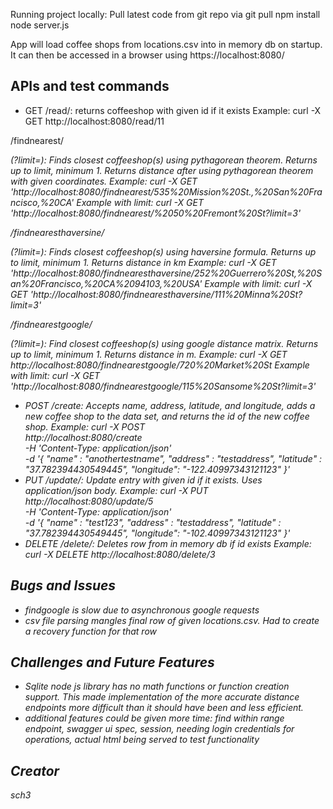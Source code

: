 Running project locally:
Pull latest code from git repo via git pull
npm install
node server.js


App will load coffee shops from locations.csv into in memory db on startup. It can then be accessed in a browser using https://localhost:8080/


## APIs and test commands

* GET
/read/<id>: returns coffeeshop with given id if it exists
Example: curl -X GET http://localhost:8080/read/11

/findnearest/<address>(?limit=<limit>): Finds closest coffeeshop(s) using pythagorean theorem. Returns up to limit, minimum 1. Returns distance after using pythagorean theorem with given coordinates.
Example:
curl -X GET 'http://localhost:8080/findnearest/535%20Mission%20St.,%20San%20Francisco,%20CA'
Example with limit: 
curl -X GET 'http://localhost:8080/findnearest/%2050%20Fremont%20St?limit=3'

/findnearesthaversine/<address>(?limit=<limit>): Finds closest coffeeshop(s) using haversine formula. Returns up to limit, minimum 1. Returns distance in km
Example: 
curl -X GET 'http://localhost:8080/findnearesthaversine/252%20Guerrero%20St,%20San%20Francisco,%20CA%2094103,%20USA'
Example with limit:
curl -X GET 'http://localhost:8080/findnearesthaversine/111%20Minna%20St?limit=3'

/findnearestgoogle/<address>(?limit=<limit>): Find closest coffeeshop(s) using google distance matrix. Returns up to limit, minimum 1. Returns distance in m.
Example:
curl -X GET http://localhost:8080/findnearestgoogle/720%20Market%20St
Example with limit:
curl -X GET 'http://localhost:8080/findnearestgoogle/115%20Sansome%20St?limit=3'

* POST
/create: Accepts name, address, latitude, and longitude, adds a new coffee shop to the data set, and returns the id of the new coffee shop.
Example:
curl -X POST \
  http://localhost:8080/create \
  -H 'Content-Type: application/json' \
  -d '{
	"name" : "anothertestname",
	"address" : "testaddress",
	"latitude" : "37.782394430549445",
    "longitude": "-122.40997343121123"
}'
* PUT
/update/<id>: Update entry with given id if it exists. Uses application/json body.
Example:
curl -X PUT \
  http://localhost:8080/update/5 \
  -H 'Content-Type: application/json' \
  -d '{
	"name" : "test123",
	"address" : "testaddress",
	"latitude" : "37.782394430549445",
    "longitude": "-102.40997343121123"
}'
* DELETE
/delete/<id>: Deletes row from in memory db if id exists
Example: curl -X DELETE http://localhost:8080/delete/3

## Bugs and Issues
* findgoogle is slow due to asynchronous google requests
* csv file parsing mangles final row of given locations.csv. Had to create a recovery function for that row
## Challenges and Future Features

* Sqlite node js library has no math functions or function creation support. This made implementation of the more accurate distance endpoints more difficult than it should have been and less efficient.
* additional features could be given more time: find within range endpoint, swagger ui spec, session, needing login credentials for operations, actual html being served to test functionality

## Creator

sch3